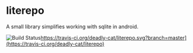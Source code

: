 # literepo
A small library simplifies working with sqlite in android.

![Build Status]()https://travis-ci.org/deadly-cat/literepo.svg?branch=master](https://travis-ci.org/deadly-cat/literepo)
